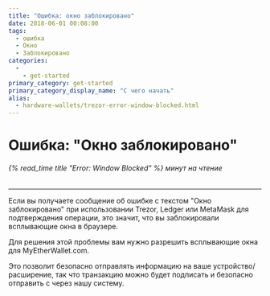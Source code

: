 ```yaml
---
title: "Ошибка: окно заблокировано"
date: 2018-06-01 00:08:00
tags:
  - ошибка
  - Окно
  - Заблокировано
categories:
  - 
    - get-started
primary_category: get-started
primary_category_display_name: "С чего начать"
alias:
  - hardware-wallets/trezor-error-window-blocked.html
---
```


# **Ошибка: "Окно заблокировано"**

###### {% read_time title "Error: Window Blocked" %} минут на чтение

* * *

Если вы получаете сообщение об ошибке с текстом "Окно заблокировано" при использовании Trezor, Ledger или MetaMask для подтверждения операции, это значит, что вы заблокировали всплывающие окна в браузере.

Для решения этой проблемы вам нужно разрешить всплывающие окна для MyEtherWallet.com.

Это позволит безопасно отправлять информацию на ваше устройство/расширение, так что транзакцию можно будет подписать и безопасно отправить с через нашу систему.
